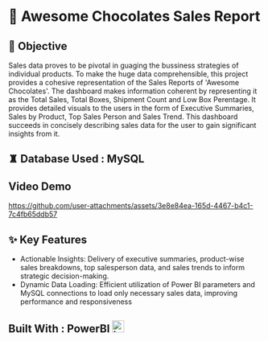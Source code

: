 # 🍫 Awesome Chocolates Sales Report

## 📌 Objective
Sales data proves to be pivotal in guaging the bussiness strategies of individual products. To make the huge data comprehensible, this project provides a cohesive representation of the Sales Reports of 'Awesome Chocolates'. The dashboard makes information coherent by representing it as the Total Sales, Total Boxes, Shipment Count and Low Box Perentage. It provides detailed visuals to the users in the form of Executive Summaries, Sales by Product, Top Sales Person and Sales Trend. This dashboard succeeds in concisely describing sales data for the user to gain significant insights from it.

## ♜ Database Used : MySQL


## Video Demo 

https://github.com/user-attachments/assets/3e8e84ea-165d-4467-b4c1-7c4fb65ddb57


## ✨ Key Features

* Actionable Insights: Delivery of executive summaries, product-wise sales breakdowns, top salesperson data, and sales trends to inform strategic decision-making.
* Dynamic Data Loading: Efficient utilization of Power BI parameters and MySQL connections to load only necessary sales data, improving performance and responsiveness






## Built With : PowerBI <img src="https://img.icons8.com/?size=100&id=NxWCUzipgfRt&format=png&color=000000" width="24" alt="icon">

